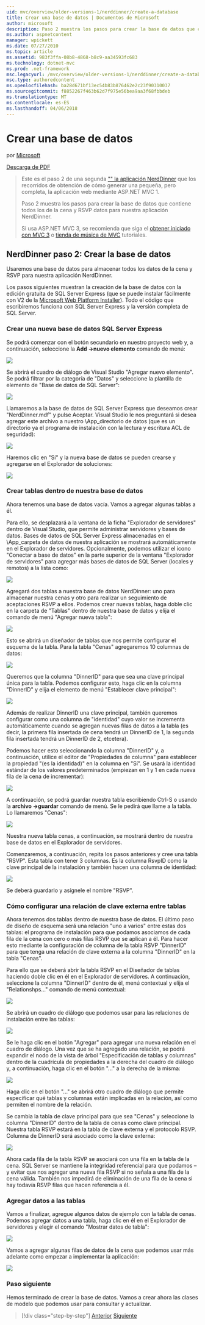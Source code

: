 ```yaml
---
uid: mvc/overview/older-versions-1/nerddinner/create-a-database
title: Crear una base de datos | Documentos de Microsoft
author: microsoft
description: Paso 2 muestra los pasos para crear la base de datos que contiene todos los de la cena y RSVP datos para nuestra aplicación NerdDinner.
ms.author: aspnetcontent
manager: wpickett
ms.date: 07/27/2010
ms.topic: article
ms.assetid: 983f3ffa-08b8-4868-b8c9-aa34593fc683
ms.technology: dotnet-mvc
ms.prod: .net-framework
msc.legacyurl: /mvc/overview/older-versions-1/nerddinner/create-a-database
msc.type: authoredcontent
ms.openlocfilehash: ba28d671bf13ec54b83b876462e2c23f90310037
ms.sourcegitcommit: f8852267f463b62d7f975e56bea9aa3f68fbbdeb
ms.translationtype: MT
ms.contentlocale: es-ES
ms.lasthandoff: 04/06/2018
---
```

<a name="create-a-database"></a>Crear una base de datos
====================
por [Microsoft](https://github.com/microsoft)

[Descarga de PDF](http://aspnetmvcbook.s3.amazonaws.com/aspnetmvc-nerdinner_v1.pdf)

> Este es el paso 2 de una segunda ["" la aplicación NerdDinner](introducing-the-nerddinner-tutorial.md) que los recorridos de obtención de cómo generar una pequeña, pero completa, la aplicación web mediante ASP.NET MVC 1.
> 
> Paso 2 muestra los pasos para crear la base de datos que contiene todos los de la cena y RSVP datos para nuestra aplicación NerdDinner.
> 
> Si usa ASP.NET MVC 3, se recomienda que siga el [obtener iniciado con MVC 3](../../older-versions/getting-started-with-aspnet-mvc3/cs/intro-to-aspnet-mvc-3.md) o [tienda de música de MVC](../../older-versions/mvc-music-store/mvc-music-store-part-1.md) tutoriales.


## <a name="nerddinner-step-2-creating-the-database"></a>NerdDinner paso 2: Crear la base de datos

Usaremos una base de datos para almacenar todos los datos de la cena y RSVP para nuestra aplicación NerdDinner.

Los pasos siguientes muestran la creación de la base de datos con la edición gratuita de SQL Server Express (que se puede instalar fácilmente con V2 de la [Microsoft Web Platform Installer](https://www.microsoft.com/web/downloads/platform.aspx)). Todo el código que escribiremos funciona con SQL Server Express y la versión completa de SQL Server.

### <a name="creating-a-new-sql-server-express-database"></a>Crear una nueva base de datos SQL Server Express

Se podrá comenzar con el botón secundario en nuestro proyecto web y, a continuación, seleccione la **Add -&gt;nuevo elemento** comando de menú:

![](create-a-database/_static/image1.png)

Se abrirá el cuadro de diálogo de Visual Studio "Agregar nuevo elemento". Se podrá filtrar por la categoría de "Datos" y seleccione la plantilla de elemento de "Base de datos de SQL Server":

![](create-a-database/_static/image2.png)

Llamaremos a la base de datos de SQL Server Express que deseamos crear "NerdDinner.mdf" y pulse Aceptar. Visual Studio le nos preguntará si desea agregar este archivo a nuestro \App\_directorio de datos (que es un directorio ya el programa de instalación con la lectura y escritura ACL de seguridad):

![](create-a-database/_static/image3.png)

Haremos clic en "Sí" y la nueva base de datos se pueden crearse y agregarse en el Explorador de soluciones:

![](create-a-database/_static/image4.png)

### <a name="creating-tables-within-our-database"></a>Crear tablas dentro de nuestra base de datos

Ahora tenemos una base de datos vacía. Vamos a agregar algunas tablas a él.

Para ello, se desplazará a la ventana de la ficha "Explorador de servidores" dentro de Visual Studio, que permite administrar servidores y bases de datos. Bases de datos de SQL Server Express almacenadas en el \App\_carpeta de datos de nuestra aplicación se mostrará automáticamente en el Explorador de servidores. Opcionalmente, podemos utilizar el icono "Conectar a base de datos" en la parte superior de la ventana "Explorador de servidores" para agregar más bases de datos de SQL Server (locales y remotos) a la lista como:

![](create-a-database/_static/image5.png)

Agregará dos tablas a nuestra base de datos NerdDinner: uno para almacenar nuestra cenas y otro para realizar un seguimiento de aceptaciones RSVP a ellos. Podemos crear nuevas tablas, haga doble clic en la carpeta de "Tablas" dentro de nuestra base de datos y elija el comando de menú "Agregar nueva tabla":

![](create-a-database/_static/image6.png)

Esto se abrirá un diseñador de tablas que nos permite configurar el esquema de la tabla. Para la tabla "Cenas" agregaremos 10 columnas de datos:

![](create-a-database/_static/image7.png)

Queremos que la columna "DinnerID" para que sea una clave principal única para la tabla. Podemos configurar esto, haga clic en la columna "DinnerID" y elija el elemento de menú "Establecer clave principal":

![](create-a-database/_static/image8.png)

Además de realizar DinnerID una clave principal, también queremos configurar como una columna de "identidad" cuyo valor se incrementa automáticamente cuando se agregan nuevas filas de datos a la tabla (es decir, la primera fila insertada de cena tendrá un DinnerID de 1, la segunda fila insertada tendrá un DinnerID de 2, etcetera).

Podemos hacer esto seleccionando la columna "DinnerID" y, a continuación, utilice el editor de "Propiedades de columna" para establecer la propiedad "(es la identidad)" en la columna en "Sí". Se usará la identidad estándar de los valores predeterminados (empiezan en 1 y 1 en cada nueva fila de la cena de incrementar):

![](create-a-database/_static/image9.png)

A continuación, se podrá guardar nuestra tabla escribiendo Ctrl-S o usando la **archivo -&gt;guardar** comando de menú. Se le pedirá que llame a la tabla. Lo llamaremos "Cenas":

![](create-a-database/_static/image10.png)

Nuestra nueva tabla cenas, a continuación, se mostrará dentro de nuestra base de datos en el Explorador de servidores.

Comenzaremos, a continuación, repita los pasos anteriores y cree una tabla "RSVP". Esta tabla con tener 3 columnas. Es la columna RsvpID como la clave principal de la instalación y también hacen una columna de identidad:

![](create-a-database/_static/image11.png)

Se deberá guardarlo y asígnele el nombre "RSVP".

### <a name="setting-up-a-foreign-key-relationship-between-tables"></a>Cómo configurar una relación de clave externa entre tablas

Ahora tenemos dos tablas dentro de nuestra base de datos. El último paso de diseño de esquema será una relación "uno a varios" entre estas dos tablas: el programa de instalación para que podamos asociamos de cada fila de la cena con cero o más filas RSVP que se aplican a él. Para hacer esto mediante la configuración de columna de la tabla RSVP "DinnerID" para que tenga una relación de clave externa a la columna "DinnerID" en la tabla "Cenas".

Para ello que se deberá abrir la tabla RSVP en el Diseñador de tablas haciendo doble clic en él en el Explorador de servidores. A continuación, seleccione la columna "DinnerID" dentro de él, menú contextual y elija el "Relationshps..." comando de menú contextual:

![](create-a-database/_static/image12.png)

Se abrirá un cuadro de diálogo que podemos usar para las relaciones de instalación entre las tablas:

![](create-a-database/_static/image13.png)

Se le haga clic en el botón "Agregar" para agregar una nueva relación en el cuadro de diálogo. Una vez que se ha agregado una relación, se podrá expandir el nodo de la vista de árbol "Especificación de tablas y columnas" dentro de la cuadrícula de propiedades a la derecha del cuadro de diálogo y, a continuación, haga clic en el botón "..." a la derecha de la misma:

![](create-a-database/_static/image14.png)

Haga clic en el botón "..." se abrirá otro cuadro de diálogo que permite especificar qué tablas y columnas están implicadas en la relación, así como permiten el nombre de la relación.

Se cambia la tabla de clave principal para que sea "Cenas" y seleccione la columna "DinnerID" dentro de la tabla de cenas como clave principal. Nuestra tabla RSVP estará en la tabla de clave externa y el protocolo RSVP. Columna de DinnerID será asociado como la clave externa:

![](create-a-database/_static/image15.png)

Ahora cada fila de la tabla RSVP se asociará con una fila en la tabla de la cena. SQL Server se mantiene la integridad referencial para que podamos – y evitar que nos agregar una nueva fila RSVP si no señala a una fila de la cena válida. También nos impedirá de eliminación de una fila de la cena si hay todavía RSVP filas que hacen referencia a él.

### <a name="adding-data-to-our-tables"></a>Agregar datos a las tablas

Vamos a finalizar, agregue algunos datos de ejemplo con la tabla de cenas. Podemos agregar datos a una tabla, haga clic en él en el Explorador de servidores y elegir el comando "Mostrar datos de tabla":

![](create-a-database/_static/image16.png)

Vamos a agregar algunas filas de datos de la cena que podemos usar más adelante como empezar a implementar la aplicación:

![](create-a-database/_static/image17.png)

### <a name="next-step"></a>Paso siguiente

Hemos terminado de crear la base de datos. Vamos a crear ahora las clases de modelo que podemos usar para consultar y actualizar.

> [!div class="step-by-step"]
> [Anterior](create-a-new-aspnet-mvc-project.md)
> [Siguiente](build-a-model-with-business-rule-validations.md)
